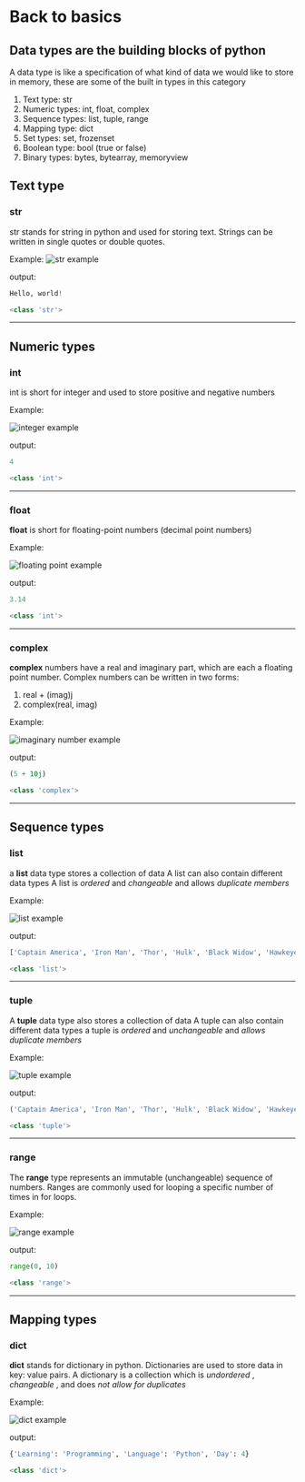 # Back to basics

## Data types are the building blocks of python

A data type is like a specification of what kind of data we would like to store
in memory, these are some of the built in types in this category

1. Text type: str
2. Numeric types: int, float, complex
3. Sequence types: list, tuple, range
4. Mapping type: dict
5. Set types: set, frozenset
6. Boolean type: bool (true or false)
7. Binary types: bytes, bytearray, memoryview

## Text type

### str

str stands for string in python and used for storing text. Strings can be written
in single quotes or double quotes.

Example: ![str example](https://hackernoon.com/images/B6I7WEwrKubf11jAWFL33iiMzR13-s63531s3.png)

output:

```python
Hello, world!
```

```python
<class 'str'>
```

---

## Numeric types

### int

int is short for integer and used to store positive and negative numbers

Example:

![integer example](https://hackernoon.com/images/B6I7WEwrKubf11jAWFL33iiMzR13-qc3i312j.jpeg)

output:

```python
4
```

```python
<class 'int'>
```

---

### float

**float** is short for floating-point numbers (decimal point numbers)

Example:

![floating point example](https://hackernoon.com/images/B6I7WEwrKubf11jAWFL33iiMzR13-903s312k.png)

output:

```python
3.14
```

```python
<class 'int'>
```

---

### complex

**complex** numbers have a real and imaginary part, which are each a floating point number. Complex numbers can be written in two forms:

1. real + (imag)j
2. complex(real, imag)

Example:

![imaginary number example](https://hackernoon.com/images/B6I7WEwrKubf11jAWFL33iiMzR13-334731h8.png)

output:

```python
(5 + 10j)
```

```python
<class 'complex'>
```

---

## Sequence types

### list

a **list** data type stores a collection of data
A list can also contain different data types
A list is _ordered_ and _changeable_ and allows _duplicate members_

Example:

![list example](https://hackernoon.com/images/B6I7WEwrKubf11jAWFL33iiMzR13-a24c31qp.jpeg)

output:

```python
['Captain America', 'Iron Man', 'Thor', 'Hulk', 'Black Widow', 'Hawkeye']
```

```python
<class 'list'>
```

---

### tuple

A **tuple** data type also stores a collection of data
A tuple can also contain different data types
a tuple is _ordered_ and _unchangeable_ and _allows duplicate members_

Example:

![tuple example](https://hackernoon.com/images/B6I7WEwrKubf11jAWFL33iiMzR13-934p31ga.jpeg)

output:

```python
('Captain America', 'Iron Man', 'Thor', 'Hulk', 'Black Widow', 'Hawkeye')
```

```python
<class 'tuple'>
```

---

### range

The **range** type represents an immutable (unchangeable) sequence of numbers.
Ranges are commonly used for looping a specific number of times in for loops.

Example:

![range example](https://hackernoon.com/images/B6I7WEwrKubf11jAWFL33iiMzR13-k84z311r.jpeg)

output:

```python
range(0, 10)
```

```python
<class 'range'>
```

---

## Mapping types

### dict

**dict** stands for dictionary in python. Dictionaries are used to store data in
key: value pairs. A dictionary is a collection which is _undordered_ , _changeable_ , and does _not allow for duplicates_

Example:

![dict example](https://hackernoon.com/images/B6I7WEwrKubf11jAWFL33iiMzR13-h55931hf.jpeg)

output:

```python
{'Learning': 'Programming', 'Language': 'Python', 'Day': 4}
```

```python
<class 'dict'>
```
